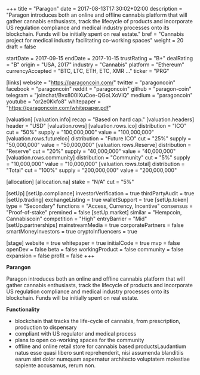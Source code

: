 +++
title = "Paragon"
date = 2017-08-13T17:30:02+02:00
description = "Paragon introduces both an online and offline cannabis platform that will gather cannabis enthusiasts, track the lifecycle of products and incorporate US regulation compliance and medical industry processes onto its blockchain. Funds will be initially spent on real estate."
bref = "Cannabis project for medical industry facilitating co-working spaces"
weight = 20
draft = false

startDate = 2017-09-15
endDate = 2017-10-15
trustRating = "B+"
dealRating = "B"
origin = "USA, 2017"
industry = "Cannabis"
platform = "Ethereum"
currencyAccepted = "BTC, LTC, ETH, ETC, XMR ..."
ticker = "PRG"

[links]
  website = "https://paragoncoin.com/"
  twitter = "paragoncoin"
  facebook = "paragoncoin"
  reddit = "paragoncoin"
  github = "paragon-coin"
  telegram = "joinchat/Bvx800IXuCoe-QGoLXoVlQ"
  medium = "paragoncoin"
  youtube = "or2e0Kkfo8"
  whitepaper = "https://paragoncoin.com/whitepaper.pdf"

[valuation]
  [valuation.info]
    recap = "Based on hard cap."
  [valuation.headers]
    header = "USD"
  [valuation.rows]
    [valuation.rows.ico]
      distribution = "ICO"
      cut = "50%"
      supply = "100,000,000"
      value = "100,000,000"
    [valuation.rows.futureIco]
      distribution = "Future ICO"
      cut = "25%"
      supply = "50,000,000"
      value = "50,000,000"
    [valuation.rows.Reserve]
      distribution = "Reserve"
      cut = "20%"
      supply = "40,000,000"
      value = "40,000,000"
    [valuation.rows.community]
      distribution = "Community"
      cut = "5%"
      supply = "10,000,000"
      value = "10,000,000"
    [valuation.rows.total]
      distribution = "Total"
      cut = "100%"
      supply = "200,000,000"
      value = "200,000,000"

[allocation]
  [allocation.na]
    stake = "N/A"
    cut = "5%"

[setUp]
  [setUp.compliance]
    investorVerification = true
    thirdPartyAudit = true
  [setUp.trading]
    exchangeListing = true
    walletSupport = true
  [setUp.token]
    type = "Secondary"
    functions = "Access, Currency, Incentive"
    consensus = "Proof-of-stake"
    premined = false
  [setUp.market]
    similar = "Hempcoin, Cannabiscoin"
    competition = "High"
    entryBarrier = "Mid"
  [setUp.partnerships]
    mainstreamMedia = true
    corporatePartners = false
    smartMoneyInvestors = true
    cryptoInfluencers = true

[stage]
  website = true
  whitepaper = true
  initialCode = true
  mvp = false
  openDev = false
  beta = false
  workingProduct = false
  community = false
  expansion = false
  profit = false
+++

**Parangon**

Paragon introduces both an online and offline cannabis platform that will gather cannabis enthusiasts, track the lifecycle of products and incorporate US regulation compliance and medical industry processes onto its blockchain. Funds will be initially spent on real estate.

**Functionality**

* blockchain that tracks the life-cycle of cannabis, from prescription, production to dispensary
* compliant with US regulator and medical process
* plans to open co-working spaces for the community
* offline and online retail store for cannabis based productsLaudantium natus esse quasi libero sunt reprehenderit, nisi assumenda blanditiis earum sint dolor numquam aspernatur architecto voluptatem molestiae sapiente accusamus, rerum non.
